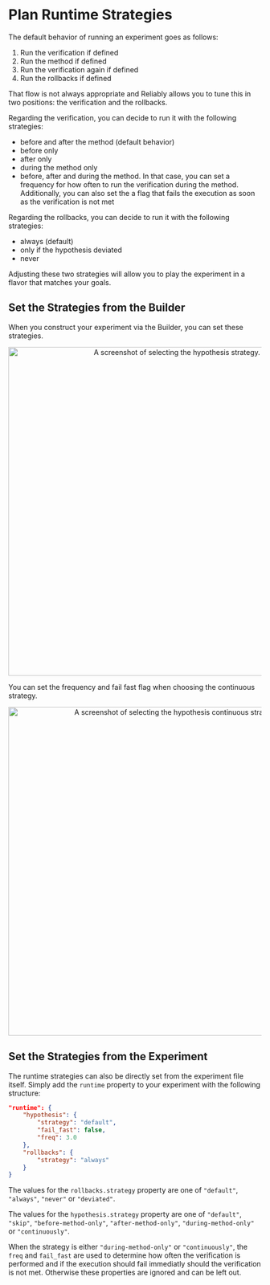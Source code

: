 # Plan Runtime Strategies

The default behavior of running an experiment goes as follows:

1. Run the verification if defined
2. Run the method if defined
3. Run the verification again if defined
4. Run the rollbacks if defined

That flow is not always appropriate and Reliably allows you to tune this in
two positions: the verification and the rollbacks.

Regarding the verification, you can decide to run it with the following
strategies:

* before and after the method (default behavior)
* before only
* after only
* during the method only
* before, after and during the method. In that case, you can set a frequency
  for how often to run the verification during the method. Additionally, you can
  also set the a flag that fails the execution as soon as the verification is not
  met

Regarding the rollbacks, you can decide to run it with the following
strategies:

* always (default)
* only if the hypothesis deviated
* never

Adjusting these two strategies will allow you to play the experiment in a
flavor that matches your goals.


## Set the Strategies from the Builder

When you construct your experiment via the Builder, you can set these
strategies. 

<p align=center><img src="/assets/images/guides/runtime-strategies/builder-default.png" alt="A screenshot of selecting the hypothesis strategy." width="655" /></p>

You can set the frequency and fail fast flag when choosing the continuous
strategy.

<p align=center><img src="/assets/images/guides/runtime-strategies/builder-continuous.png" alt="A screenshot of selecting the hypothesis continuous strategy." width="655" /></p>

## Set the Strategies from the Experiment

The runtime strategies can also be directly set from the experiment file itself.
Simply add the `runtime` property to your experiment with the following
structure:

```json
"runtime": {
    "hypothesis": {
        "strategy": "default",
        "fail_fast": false,
        "freq": 3.0
    },
    "rollbacks": {
        "strategy": "always"
    }
}
```


The values for the `rollbacks.strategy` property are one of `"default"`,
`"always"`, `"never"` or `"deviated"`.

The values for the `hypothesis.strategy` property are one of `"default"`,
`"skip"`, `"before-method-only"`, `"after-method-only"`, `"during-method-only"`
or `"continuously"`.

When the strategy is either `"during-method-only"` or `"continuously"`, the
`freq` and `fail_fast` are used to determine how often the verification is
performed and if the execution should fail immediatly should the verification is
not met. Otherwise these properties are ignored and can be left out.

